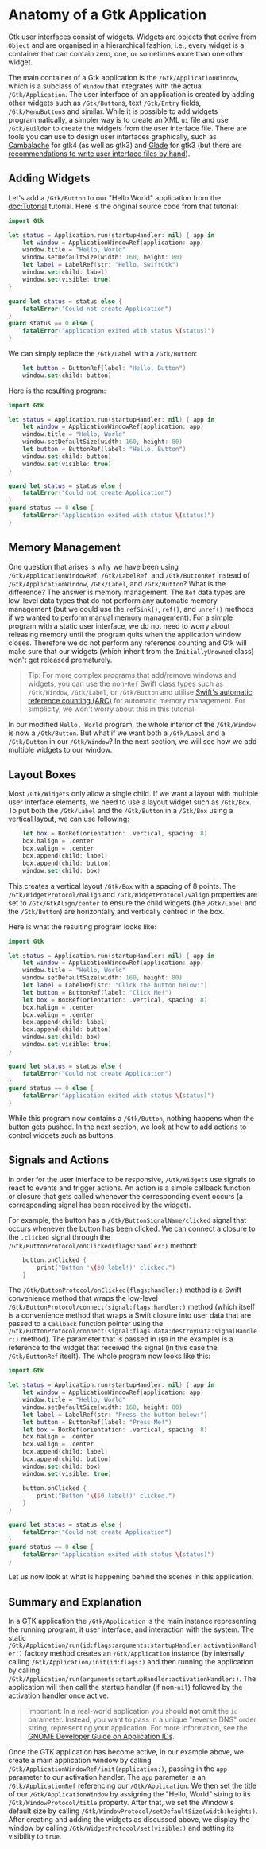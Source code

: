 # Anatomy of a Gtk Application

Gtk user interfaces consist of widgets.
Widgets are objects that derive from `Object`
and are organised in a hierarchical fashion, i.e.,
every widget is a container that can contain zero, one,
or sometimes more than one other widget.

The main container of a Gtk application is the ``/Gtk/ApplicationWindow``,
which is a subclass of ``Window`` that integrates with the actual ``/Gtk/Application``.
The user interface of an application is created by adding other widgets such as
``/Gtk/Button``s, text ``/Gtk/Entry`` fields, ``/Gtk/MenuButton``s and similar.
While it is possible to add widgets programmatically, a simpler
way is to create an XML `ui` file and use ``/Gtk/Builder`` to create the widgets
from the user interface file.  There are tools you can use to design user interfaces
graphically, such as [Cambalache](https://flathub.org/apps/ar.xjuan.Cambalache)
for gtk4 (as well as gtk3) and [Glade](https://gitlab.gnome.org/GNOME/glade)
for gtk3 (but there are
[recommendations to write user interface files by hand](https://blogs.gnome.org/christopherdavis/2020/11/19/glade-not-recommended/)).

## Adding Widgets

Let's add a ``/Gtk/Button`` to our "Hello World" application
from the <doc:Tutorial> tutorial.  Here is the original source code
from that tutorial:

```Swift
import Gtk

let status = Application.run(startupHandler: nil) { app in
    let window = ApplicationWindowRef(application: app)
    window.title = "Hello, World"
    window.setDefaultSize(width: 160, height: 80)
    let label = LabelRef(str: "Hello, SwiftGtk")
    window.set(child: label)
    window.set(visible: true)
}

guard let status = status else {
    fatalError("Could not create Application")
}
guard status == 0 else {
    fatalError("Application exited with status \(status)")
}
```

We can simply replace the ``/Gtk/Label`` with a ``/Gtk/Button``:

```Swift
    let button = ButtonRef(label: "Hello, Button")
    window.set(child: button)
```

Here is the resulting program:

```Swift
import Gtk

let status = Application.run(startupHandler: nil) { app in
    let window = ApplicationWindowRef(application: app)
    window.title = "Hello, World"
    window.setDefaultSize(width: 160, height: 80)
    let button = ButtonRef(label: "Hello, Button")
    window.set(child: button)
    window.set(visible: true)
}

guard let status = status else {
    fatalError("Could not create Application")
}
guard status == 0 else {
    fatalError("Application exited with status \(status)")
}
```

## Memory Management

One question that arises is why we have been using
``/Gtk/ApplicationWindowRef``, ``/Gtk/LabelRef``, and
``/Gtk/ButtonRef`` instead of ``/Gtk/ApplicationWindow``,
``/Gtk/Label``, and ``/Gtk/Button``?  What is the difference?
The answer is memory management.  The `Ref` data types are
low-level data types that do not perform any automatic
memory management (but we could use the `refSink()`, `ref()`,
and `unref()` methods if we wanted to perform manual memory
management).  For a simple program with a static user interface,
we do not need to worry about releasing memory until the program
quits when the application window closes.  Therefore we do not
perform any reference counting and Gtk will make sure that our
widgets (which inherit from the `InitiallyUnowned` class)
won't get released prematurely.

>Tip: For more complex programs that add/remove windows and
widgets, you can use the non-`Ref` Swift class types such as
``/Gtk/Window``, ``/Gtk/Label``, or ``/Gtk/Button`` and utilise
[Swift's automatic reference counting (ARC)](https://docs.swift.org/swift-book/documentation/the-swift-programming-language/automaticreferencecounting/)
for automatic memory management.
For simplicity, we won't worry about this in this tutorial.

In our modified ``Hello, World`` program, the whole interior of the
``/Gtk/Window`` is now a ``/Gtk/Button``.  But what if we want both
a ``/Gtk/Label`` and a ``/Gtk/Button`` in our ``/Gtk/Window``?
In the next section, we will see how we add multiple widgets
to our window.

## Layout Boxes

Most ``/Gtk/Widget``s only allow a single child.  If we want
a layout with multiple user interface elements, we need to
use a layout widget such as ``/Gtk/Box``.  To put both the
``/Gtk/Label`` and the ``/Gtk/Button`` in a ``/Gtk/Box``
using a vertical layout, we can use following:

```Swift
    let box = BoxRef(orientation: .vertical, spacing: 8)
    box.halign = .center
    box.valign = .center
    box.append(child: label)
    box.append(child: button)
    window.set(child: box)
```

This creates a vertical layout ``/Gtk/Box`` with a spacing
of 8 points.  The ``/Gtk/WidgetProtocol/halign`` and
``/Gtk/WidgetProtocol/valign`` properties are set to
``/Gtk/GtkAlign/center`` to ensure the child widgets
(the ``/Gtk/Label`` and the ``/Gtk/Button``)
are horizontally and vertically centred in the box.

Here is what the resulting program looks like:

```Swift
import Gtk

let status = Application.run(startupHandler: nil) { app in
    let window = ApplicationWindowRef(application: app)
    window.title = "Hello, World"
    window.setDefaultSize(width: 160, height: 80)
    let label = LabelRef(str: "Click the button below:")
    let button = ButtonRef(label: "Click Me!")
    let box = BoxRef(orientation: .vertical, spacing: 8)
    box.halign = .center
    box.valign = .center
    box.append(child: label)
    box.append(child: button)
    window.set(child: box)
    window.set(visible: true)
}

guard let status = status else {
    fatalError("Could not create Application")
}
guard status == 0 else {
    fatalError("Application exited with status \(status)")
}
```

While this program now contains a ``/Gtk/Button``,
nothing happens when the button gets pushed.
In the next section, we look at how to add actions
to control widgets such as buttons.

## Signals and Actions

In order for the user interface to be responsive,
``/Gtk/Widget``s use signals to react to events and
trigger actions.  An action is a simple callback
function or closure that gets called whenever the
corresponding event occurs (a corresponding signal
has been received by the widget).

For example, the button has a ``/Gtk/ButtonSignalName/clicked`` signal
that occurs whenever the button has been clicked.
We can connect a closure to the `.clicked` signal through the
``/Gtk/ButtonProtocol/onClicked(flags:handler:)`` method:

```Swift
    button.onClicked {
        print("Button '\($0.label!)' clicked.")
    }
```

The ``/Gtk/ButtonProtocol/onClicked(flags:handler:)`` method
is a Swift convenience method that wraps the low-level
``/Gtk/ButtonProtocol/connect(signal:flags:handler:)``
method (which itself is a convenience method that wraps a Swift closure into
user data that are passed to a `Callback` function pointer using the
``/Gtk/ButtonProtocol/connect(signal:flags:data:destroyData:signalHandler:)``
method).  The parameter that is passed in (`$0` in the example) is a
reference to the widget that received the signal (in this case the
``/Gtk/ButtonRef`` itself).  The whole program now looks like this:

```Swift
import Gtk

let status = Application.run(startupHandler: nil) { app in
    let window = ApplicationWindowRef(application: app)
    window.title = "Hello, World"
    window.setDefaultSize(width: 160, height: 80)
    let label = LabelRef(str: "Press the button below:")
    let button = ButtonRef(label: "Press Me!")
    let box = BoxRef(orientation: .vertical, spacing: 8)
    box.halign = .center
    box.valign = .center
    box.append(child: label)
    box.append(child: button)
    window.set(child: box)
    window.set(visible: true)

    button.onClicked {
        print("Button '\($0.label!)' clicked.")
    }
}

guard let status = status else {
    fatalError("Could not create Application")
}
guard status == 0 else {
    fatalError("Application exited with status \(status)")
}
```

Let us now look at what is happening behind the scenes in this application.

## Summary and Explanation

In a GTK application the ``/Gtk/Application`` is the main instance
representing the running program, it user interface, and interaction
with the system.  The static
``/Gtk/Application/run(id:flags:arguments:startupHandler:activationHandler:)``
factory method creates an ``/Gtk/Application`` instance (by internally
calling ``/Gtk/Application/init(id:flags:)`` and then running the application by
calling ``/Gtk/Application/run(arguments:startupHandler:activationHandler:)``.
The application will then call the startup handler (if non-`nil`) followed by
the activation handler once active.

>Important: In a real-world application you should **not** omit the `id` parameter.
Instead, you want to pass in a unique "reverse DNS" order string,
representing your application.  For more information, see the
[GNOME Developer Guide on Application IDs](https://developer.gnome.org/documentation/tutorials/application-id.html).

Once the GTK application has become active, in our example above,
we create a main application window by calling
``/Gtk/ApplicationWindowRef/init(application:)``, passing in the
`app` parameter to our activation handler.  The `app` parameter is an
``/Gtk/ApplicationRef`` referencing our ``/Gtk/Application``.
We then set the title of our ``/Gtk/ApplicationWindow`` by assigning
the "Hello, World" string to its ``/Gtk/WindowProtocol/title``
property.  After that, we set the Window's default size by calling
``/Gtk/WindowProtocol/setDefaultSize(width:height:)``.
After creating and adding the widgets as discussed above, we display
the window by calling ``/Gtk/WidgetProtocol/set(visible:)``
and setting its visibility to `true`.
